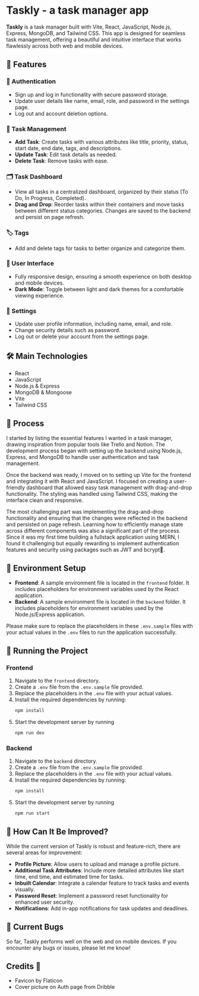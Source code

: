 # Taskly - a task manager app

**Taskly** is a task manager built with Vite, React, JavaScript, Node.js, Express, MongoDB, and Tailwind CSS. This app is designed for seamless task management, offering a beautiful and intuitive interface that works flawlessly across both web and mobile devices.

## 🚀 Features

### 🔑 Authentication
- Sign up and log in functionality with secure password storage.
- Update user details like name, email, role, and password in the settings page.
- Log out and account deletion options.

### 📝 Task Management
- **Add Task**: Create tasks with various attributes like title, priority, status, start date, end date, tags, and descriptions.
- **Update Task**: Edit task details as needed.
- **Delete Task**: Remove tasks with ease.

### 🗂 Task Dashboard
- View all tasks in a centralized dashboard, organized by their status (To Do, In Progress, Completed).
- **Drag and Drop**: Reorder tasks within their containers and move tasks between different status categories. Changes are saved to the backend and persist on page refresh.

### 🏷 Tags
- Add and delete tags for tasks to better organize and categorize them.

### 🎨 User Interface
- Fully responsive design, ensuring a smooth experience on both desktop and mobile devices.
- **Dark Mode**: Toggle between light and dark themes for a comfortable viewing experience.

### 🔧 Settings
- Update user profile information, including name, email, and role.
- Change security details such as password.
- Log out or delete your account from the settings page.

## 🛠️ Main Technologies
- React
- JavaScript
- Node.js & Express
- MongoDB & Mongoose
- Vite
- Tailwind CSS

## 📝 Process

I started by listing the essential features I wanted in a task manager, drawing inspiration from popular tools like Trello and Notion. The development process began with setting up the backend using Node.js, Express, and MongoDB to handle user authentication and task management.

Once the backend was ready, I moved on to setting up Vite for the frontend and integrating it with React and JavaScript. I focused on creating a user-friendly dashboard that allowed easy task management with drag-and-drop functionality. The styling was handled using Tailwind CSS, making the interface clean and responsive.

The most challenging part was implementing the drag-and-drop functionality and ensuring that the changes were reflected in the backend and persisted on page refresh. Learning how to efficiently manage state across different components was also a significant part of the process. Since it was my first time building a fullstack application using MERN, I found it challenging but equally rewarding to implement authentication features and security using packages such as JWT and bcrypt🔐.

## 📁 Environment Setup
- **Frontend**: A sample environment file is located in the `frontend` folder. It includes placeholders for environment variables used by the React application.
- **Backend**: A sample environment file is located in the `backend` folder. It includes placeholders for environment variables used by the Node.js/Express application.

Please make sure to replace the placeholders in these `.env.sample` files with your actual values in the `.env` files to run the application successfully.

## 📁 Running the Project

### Frontend
1. Navigate to the `frontend` directory.
2. Create a `.env` file from the `.env.sample` file provided.
3. Replace the placeholders in the `.env` file with your actual values.
4. Install the required dependencies by running:
   ```bash
   npm install
5. Start the development server by running
   ```bash
   npm run dev

### Backend 
1. Navigate to the `backend` directory.
2. Create a `.env` file from the `.env.sample` file provided.
3. Replace the placeholders in the `.env` file with your actual values.
4. Install the required dependencies by running:
   ```bash
   npm install
5. Start the development server by running
   ```bash
   npm run start

## 🤔 How Can It Be Improved?
While the current version of Taskly is robust and feature-rich, there are several areas for improvement:
- **Profile Picture**: Allow users to upload and manage a profile picture.
- **Additional Task Attributes**: Include more detailed attributes like start time, end time, and estimated time for tasks.
- **Inbuilt Calendar**: Integrate a calendar feature to track tasks and events visually.
- **Password Reset**: Implement a password reset functionality for enhanced user security.
- **Notifications**: Add in-app notifications for task updates and deadlines.

## 🐛 Current Bugs
So far, Taskly performs well on the web and on mobile devices. If you encounter any bugs or issues, please let me know!

## Credits 🙏
- Favicon by Flaticon
- Cover picture on Auth page from Dribble

